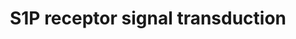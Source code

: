 ---
annotations:
- type: Pathway Ontology
  value: G protein mediated signaling pathway
- type: Pathway Ontology
  value: sphingosine 1-phosphate signaling pathway
authors:
- MaintBot
- Ddigles
- Mkutmon
- Eweitz
description: Metabolism of sphingomyelin by the sphingomyelinase, ceramidase (Cer'ase)
  and the sphingosine kinase (SK) enzymes results in formation of S1P and receptor
  activation. Autocrine and paracrine modes of receptor activation have been implied
  but have yet to be rigorously proven. Critical signaling molecules, such as phospholipase
  C (PLC), ERK, PI3K, and Akt are activated. Active Akt binds to the receptor and
  phosphorylates the third intracellular loop, which is essential for Rac activation.
last-edited: 2021-05-16
organisms:
- Rattus norvegicus
redirect_from:
- /index.php/Pathway:WP1312
- /instance/WP1312
schema-jsonld:
- '@context': https://schema.org/
  '@id': https://wikipathways.github.io/pathways/WP1312.html
  '@type': Dataset
  creator:
    '@type': Organization
    name: WikiPathways
  description: Metabolism of sphingomyelin by the sphingomyelinase, ceramidase (Cer'ase)
    and the sphingosine kinase (SK) enzymes results in formation of S1P and receptor
    activation. Autocrine and paracrine modes of receptor activation have been implied
    but have yet to be rigorously proven. Critical signaling molecules, such as phospholipase
    C (PLC), ERK, PI3K, and Akt are activated. Active Akt binds to the receptor and
    phosphorylates the third intracellular loop, which is essential for Rac activation.
  keywords:
  - S1pr3
  - Plcb3
  - Akt2
  - Plcb1
  - Mapk4
  - Sphk2
  - S1pr1
  - Mapk3
  - S1pr5
  - Asah1
  - Smpd2
  - Mapk6
  - Mapk1
  - Gnai2
  - Pik3c2b
  - Akt3
  - Akt1
  - Mapk12
  - Gnai1
  - Plcb2
  - Sphk1
  - Racgap1
  - Gnai3
  - LOC100912585
  - S1pr2
  license: CC0
  name: S1P receptor signal transduction
seo: CreativeWork
title: S1P receptor signal transduction
wpid: WP1312
---